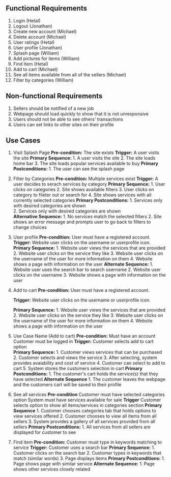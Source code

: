 ## Functional Requirements

1. Login (Hetal)
2. Logout (Jonathan)
3. Create new account (Michael)
4. Delete account (Michael)
5. User ratings (Hetal)
6. User profile (Jonathan)
7. Splash page (William)
8. Add pictures for items (William)
9. Find item (Hetal)
10. Add to cart (Michael)
11. See all items available from all of the sellers (Michael)
12. Filter by categories (William)

## Non-functional Requirements

1. Sellers should be notified of a new job
2. Webpage should load quickly to show that it is not unresponsive
3. Users should not be able to see others' transactions
4. Users can set links to other sites on their profile

## Use Cases

1. Visit Splash Page
	**Pre-condition:**
	  The site exists
	**Trigger:**
	  A user visits the site
	**Primary Sequence:**
  		1. A user visits the site
  		2. The site loads home bar
  		3. The site loads popular services available to buy
	**Primary Postconditions:**
		1. The user can see the splash page 

2. Filter by Categories
	**Pre-condition:** 
	  Multiple services exist
	**Trigger:**
	  A user decides to serach services by category
	**Primary Sequence:**
  		1. User clicks on categories
  		2. Site shows available filters
  		3. User clicks on category to fileter out or search for
  		4. Site shows services with all currently selected categories
	**Primary Postconditions:**
		1. Services only with desired categories are shown   
	  	2. Services only with desired categories are shown   
	**Alternative Sequence:**
 		1. No services match the selected filters
  		2. Site shows an error message and prompts user to go back to filters to change choices

3. User profile
	**Pre-condition:**
	  User must have a registered account.
	**Trigger:**
	  Website user clicks on the username or userprofile icon. 
	**Primary Sequence:**
  		1. Website user views the services that are provided
  		2. Website user clicks on the service they like
  		3. Website user clicks on the username of the user for more information on them
  		4. Website shows a page with information on the user
	**Alternate Sequence:**
  		1. Website user uses the search bar to search username
  		2. Website user clicks on the username
  		3. Website shows a page with information on the user

4. Add to cart
	**Pre-condition:**
	  User must have a registered account.

	**Trigger:** 
	  Website user clicks on the username or userprofile icon. 

	**Primary Sequence:**
  		1. Website user views the services that are provided
  		2. Website user clicks on the service they like
  		3. Website user clicks on the username of the user for more information on them
  		4. Website shows a page with information on the user

5. Use Case Name (Add to cart)
	**Pre-condition:** 
	   Must have an account
	   Customer must be logged in
	**Trigger:**
	   Customer selects add to cart option   
        **Primary Sequence:**
		1. Customer views services that can be purchased
		2. Customer selects and views the service 
		3. After selecting, system provides avaiability and cost of service
		4. Customer can select to add to cart 
		5. System stores the customers selection in cart
	**Primary Postconditions:**
		1. The customer's cart holds the service(s) that they have selected
	**Alternate Sequence**
		1. The customer leaves the webpage and the customers cart will be saved to their profile
	
6. See all services
	**Pre-condition**
	    Customer must have selected categories option
	    System must have services available for sale
	**Trigger**
	   Customer selects option to show all items/services in categories section
	**Primary Sequence**
		1. Customer chooses categories tab that holds options to view services offered
		2. Customer chooses to view all items from all sellers
		3. System provides a gallery of all services provided from all sellers 
	**Primary Postconditions:**
		1. All services from all sellers are displayed for customer to see
	    
6. Find item
        **Pre-condition:**
          Customer must type in keywords matching to service
        **Trigger:**
          Customer uses a search bar
        **Primary Sequence:**
                1. Customer clicks on the search bar
                2. Customer types in keywords that match (similar words)
                3. Page displays items
        **Primary Postconditions:**
                1. Page shows page with similar service
        **Alternate Sequence:**
                1. Page shows other services closely related
